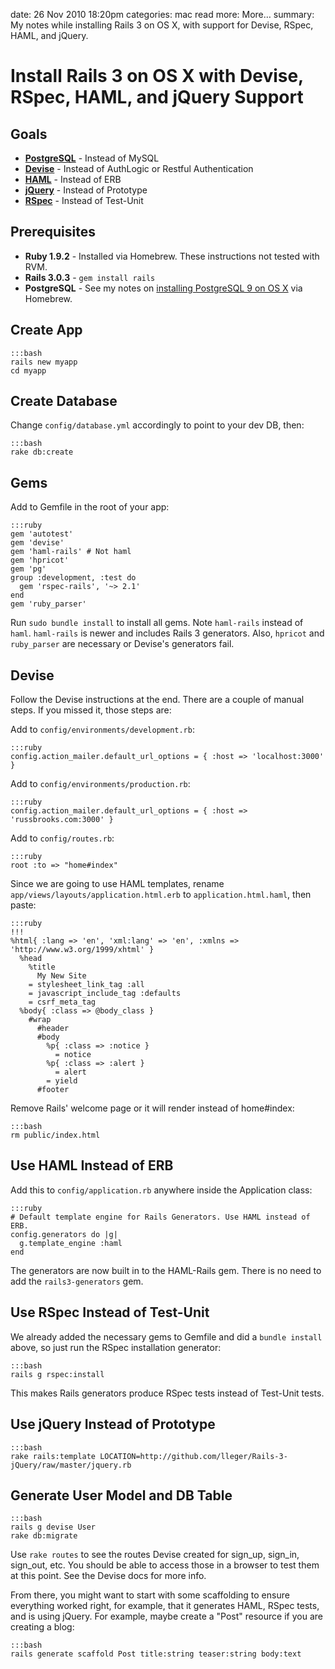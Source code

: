 date: 26 Nov 2010 18:20pm
categories: mac
read more: More&#8230;
summary: My notes while installing Rails 3 on OS X, with support for Devise, RSpec, HAML, and jQuery.

# Install Rails 3 on OS X with Devise, RSpec, HAML, and jQuery Support

## Goals

 * **[PostgreSQL](http://postgresql.org/)** - Instead of MySQL
 * **[Devise](http://github.com/plataformatec/devise/)** - Instead of AuthLogic or Restful Authentication
 * **[HAML](http://haml-lang.com/)** - Instead of ERB
 * **[jQuery](http://jquery.com/)** - Instead of Prototype
 * **[RSpec](http://github.com/rspec/rspec/)** - Instead of Test-Unit

## Prerequisites

 * **Ruby 1.9.2** - Installed via Homebrew. These instructions not tested with RVM.
 * **Rails 3.0.3** - `gem install rails`
 * **PostgreSQL** - See my notes on [installing PostgreSQL 9 on OS X](/2010/11/25/install-postgresql-9-on-os-x) via Homebrew.

## Create App

    :::bash
    rails new myapp
    cd myapp

## Create Database

Change `config/database.yml` accordingly to point to your dev DB, then:

    :::bash
    rake db:create

## Gems

Add to Gemfile in the root of your app:

    :::ruby
    gem 'autotest'
    gem 'devise'
    gem 'haml-rails' # Not haml
    gem 'hpricot'
    gem 'pg'
    group :development, :test do
      gem 'rspec-rails', '~> 2.1'
    end
    gem 'ruby_parser'

Run `sudo bundle install` to install all gems.  Note `haml-rails` instead of `haml`.  `haml-rails` is newer and includes Rails 3 generators.  Also, `hpricot` and `ruby_parser` are necessary or Devise's generators fail.

## Devise

Follow the Devise instructions at the end.  There are a couple of manual steps.  If you missed it, those steps are:

Add to `config/environments/development.rb`:

    :::ruby
    config.action_mailer.default_url_options = { :host => 'localhost:3000' }

Add to `config/environments/production.rb`:

    :::ruby
    config.action_mailer.default_url_options = { :host => 'russbrooks.com:3000' }

Add to `config/routes.rb`:

    :::ruby
    root :to => "home#index"

Since we are going to use HAML templates, rename `app/views/layouts/application.html.erb` to `application.html.haml`, then paste:

    :::ruby
    !!!
    %html{ :lang => 'en', 'xml:lang' => 'en', :xmlns => 'http://www.w3.org/1999/xhtml' }
      %head
        %title
          My New Site
        = stylesheet_link_tag :all
        = javascript_include_tag :defaults
        = csrf_meta_tag
      %body{ :class => @body_class }
        #wrap
          #header
          #body
            %p{ :class => :notice }
              = notice
            %p{ :class => :alert }
              = alert
            = yield
          #footer

Remove Rails' welcome page or it will render instead of home#index:

    :::bash
    rm public/index.html

## Use HAML Instead of ERB

Add this to `config/application.rb` anywhere inside the Application class:

    :::ruby
    # Default template engine for Rails Generators. Use HAML instead of ERB.
    config.generators do |g|
      g.template_engine :haml
    end

The generators are now built in to the HAML-Rails gem. There is no need to add the `rails3-generators` gem.

## Use RSpec Instead of Test-Unit

We already added the necessary gems to Gemfile and did a `bundle install` above, so just run the RSpec installation generator:

    :::bash
    rails g rspec:install

This makes Rails generators produce RSpec tests instead of Test-Unit tests.

## Use jQuery Instead of Prototype

    :::bash
    rake rails:template LOCATION=http://github.com/lleger/Rails-3-jQuery/raw/master/jquery.rb

## Generate User Model and DB Table

    :::bash
    rails g devise User
    rake db:migrate

Use `rake routes` to see the routes Devise created for sign_up, sign_in, sign_out, etc.  You should be able to access those in a browser to test them at this point.  See the Devise docs for more info.

From there, you might want to start with some scaffolding to ensure everything worked right, for example, that it generates HAML, RSpec tests, and is using jQuery.  For example, maybe create a "Post" resource if you are creating a blog:

    :::bash
    rails generate scaffold Post title:string teaser:string body:text